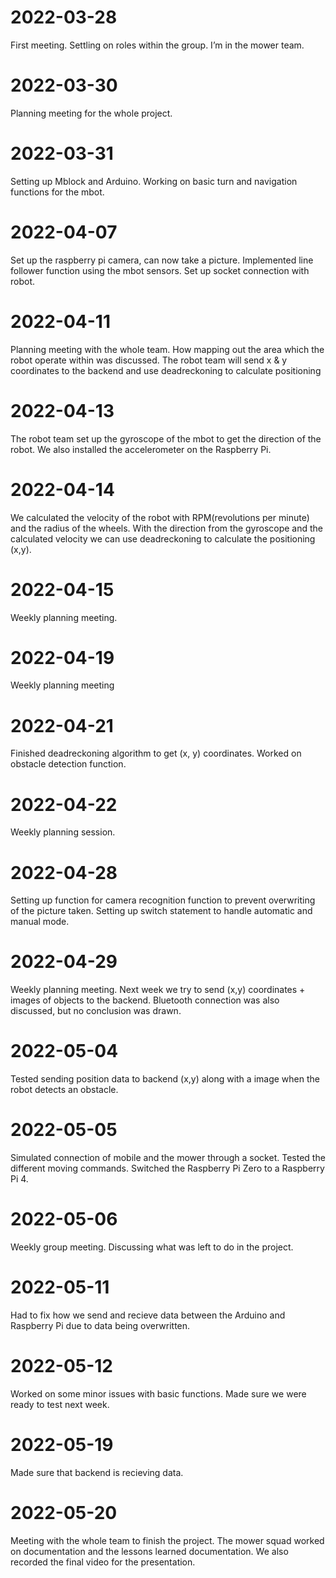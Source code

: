# **2022-03-28**

First meeting. Settling on roles within the group.
I’m in the mower team. 

# **2022-03-30**

Planning meeting for the whole project.

# **2022-03-31**

Setting up Mblock and Arduino. Working on basic turn and navigation functions for the mbot.

# **2022-04-07**

Set up the raspberry pi camera, can now take a picture.
Implemented line follower function using the mbot sensors.
Set up socket connection with robot. 

# **2022-04-11**

Planning meeting with the whole team. How mapping out the area which the robot operate within was discussed. The robot team will send x & y coordinates to the backend and use deadreckoning to calculate positioning

# **2022-04-13**

The robot team set up the gyroscope of the mbot to get the direction of the robot. We also installed the accelerometer on the Raspberry Pi. 

# **2022-04-14** 

We calculated the velocity of the robot with RPM(revolutions per minute) and the radius of the wheels.
With the direction from the gyroscope and the calculated velocity we can use deadreckoning to calculate the positioning (x,y).

# **2022-04-15** 

Weekly planning meeting.

# **2022-04-19** 

Weekly planning meeting	

# **2022-04-21** 

Finished deadreckoning algorithm to get (x, y) coordinates. 
Worked on obstacle detection function.

# **2022-04-22**

Weekly planning session.

# **2022-04-28**

Setting up function for camera recognition function to prevent overwriting of the picture taken. 
Setting up switch statement to handle automatic and manual mode.

# **2022-04-29** 

Weekly planning meeting. Next week we try to send (x,y) coordinates + images of objects to the backend.
Bluetooth connection was also discussed, but no conclusion was drawn.

# **2022-05-04**

Tested sending position data to backend (x,y) along with a image when the robot detects an obstacle.

# **2022-05-05**

Simulated connection of mobile and the mower through a socket. Tested the different moving commands.
Switched the Raspberry Pi Zero to a Raspberry Pi 4.

# **2022-05-06**

Weekly group meeting. Discussing what was left to do in the project. 

# **2022-05-11**

Had to fix how we send and recieve data between the Arduino and Raspberry Pi due to data being overwritten. 

# **2022-05-12**

Worked on some minor issues with basic functions.
Made sure we were ready to test next week. 

# **2022-05-19**

Made sure that backend is recieving data.

# **2022-05-20**

Meeting with the whole team to finish the project. The mower squad worked on documentation and the lessons learned documentation.
We also recorded the final video for the presentation. 

